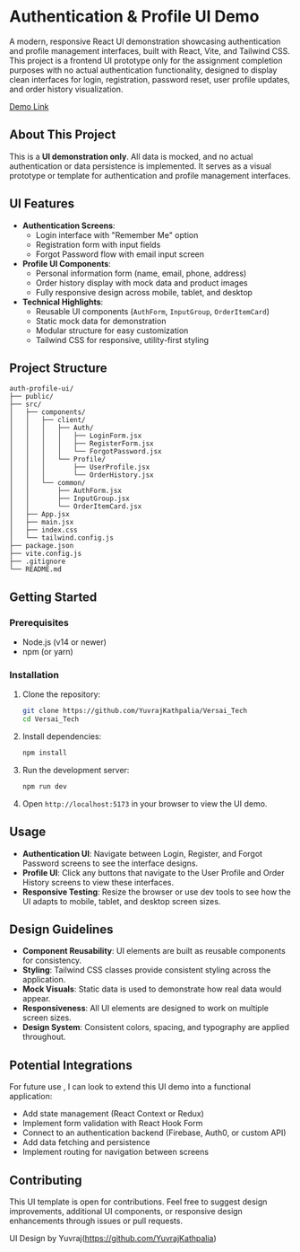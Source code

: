 # Authentication & Profile UI Demo

A modern, responsive React UI demonstration showcasing authentication and profile management interfaces, built with React, Vite, and Tailwind CSS. This project is a frontend UI prototype only for the assignment completion purposes with no actual authentication functionality, designed to display clean interfaces for login, registration, password reset, user profile updates, and order history visualization.

[Demo Link](https://your-demo-link-here) 

## About This Project

This is a **UI demonstration only**. All data is mocked, and no actual authentication or data persistence is implemented. It serves as a visual prototype or template for authentication and profile management interfaces.

## UI Features

- **Authentication Screens**:
  - Login interface with "Remember Me" option
  - Registration form with input fields
  - Forgot Password flow with email input screen
- **Profile UI Components**:
  - Personal information form (name, email, phone, address)
  - Order history display with mock data and product images
  - Fully responsive design across mobile, tablet, and desktop
- **Technical Highlights**:
  - Reusable UI components (`AuthForm`, `InputGroup`, `OrderItemCard`)
  - Static mock data for demonstration
  - Modular structure for easy customization
  - Tailwind CSS for responsive, utility-first styling

## Project Structure

```
auth-profile-ui/
├── public/
├── src/
│   ├── components/
│   │   ├── client/
│   │   │   ├── Auth/
│   │   │   │   ├── LoginForm.jsx
│   │   │   │   ├── RegisterForm.jsx
│   │   │   │   └── ForgotPassword.jsx
│   │   │   └── Profile/
│   │   │       ├── UserProfile.jsx
│   │   │       └── OrderHistory.jsx
│   │   └── common/
│   │       ├── AuthForm.jsx
│   │       ├── InputGroup.jsx
│   │       └── OrderItemCard.jsx
│   ├── App.jsx
│   ├── main.jsx
│   ├── index.css
│   └── tailwind.config.js
├── package.json
├── vite.config.js
├── .gitignore
└── README.md
```

## Getting Started

### Prerequisites

- Node.js (v14 or newer)
- npm (or yarn)

### Installation

1. Clone the repository:
   ```bash
   git clone https://github.com/YuvrajKathpalia/Versai_Tech
   cd Versai_Tech
   ```

2. Install dependencies:
   ```bash
   npm install
   ```

3. Run the development server:
   ```bash
   npm run dev
   ```

4. Open `http://localhost:5173` in your browser to view the UI demo.

## Usage

- **Authentication UI**: Navigate between Login, Register, and Forgot Password screens to see the interface designs.
- **Profile UI**: Click any buttons that navigate to the User Profile and Order History screens to view these interfaces.
- **Responsive Testing**: Resize the browser or use dev tools to see how the UI adapts to mobile, tablet, and desktop screen sizes.

## Design Guidelines

- **Component Reusability**: UI elements are built as reusable components for consistency.
- **Styling**: Tailwind CSS classes provide consistent styling across the application.
- **Mock Visuals**: Static data is used to demonstrate how real data would appear.
- **Responsiveness**: All UI elements are designed to work on multiple screen sizes.
- **Design System**: Consistent colors, spacing, and typography are applied throughout.

## Potential Integrations

For future use , I can look to extend this UI demo into a functional application:

- Add state management (React Context or Redux)
- Implement form validation with React Hook Form
- Connect to an authentication backend (Firebase, Auth0, or custom API)
- Add data fetching and persistence
- Implement routing for navigation between screens

## Contributing

This UI template is open for contributions. Feel free to suggest design improvements, additional UI components, or responsive design enhancements through issues or pull requests.


UI Design by Yuvraj(https://github.com/YuvrajKathpalia)